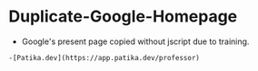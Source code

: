 # Duplicate-Google-Homepage
* Google's present page copied without jscript due to training.

```
-[Patika.dev](https://app.patika.dev/professor)
```
